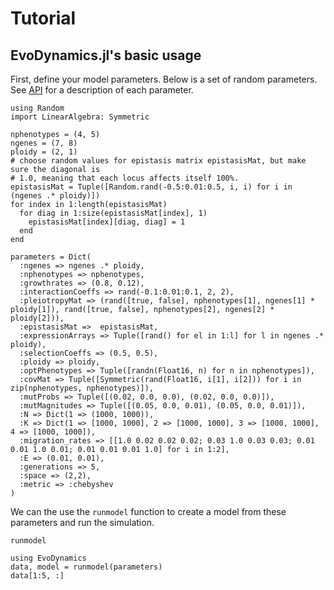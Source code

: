 # Tutorial

## EvoDynamics.jl's basic usage

First, define your model parameters. Below is a set of random parameters. See [API](@ref) for a description of each parameter.

```@example random
using Random
import LinearAlgebra: Symmetric

nphenotypes = (4, 5)
ngenes = (7, 8)
ploidy = (2, 1)
# choose random values for epistasis matrix epistasisMat, but make sure the diagonal is 
# 1.0, meaning that each locus affects itself 100%.
epistasisMat = Tuple([Random.rand(-0.5:0.01:0.5, i, i) for i in (ngenes .* ploidy)])
for index in 1:length(epistasisMat)
  for diag in 1:size(epistasisMat[index], 1)
    epistasisMat[index][diag, diag] = 1
  end
end

parameters = Dict(
  :ngenes => ngenes .* ploidy,
  :nphenotypes => nphenotypes,
  :growthrates => (0.8, 0.12),
  :interactionCoeffs => rand(-0.1:0.01:0.1, 2, 2),
  :pleiotropyMat => (rand([true, false], nphenotypes[1], ngenes[1] * ploidy[1]), rand([true, false], nphenotypes[2], ngenes[2] * ploidy[2])),
  :epistasisMat =>  epistasisMat,
  :expressionArrays => Tuple([rand() for el in 1:l] for l in ngenes .* ploidy),
  :selectionCoeffs => (0.5, 0.5),
  :ploidy => ploidy,
  :optPhenotypes => Tuple([randn(Float16, n) for n in nphenotypes]),
  :covMat => Tuple([Symmetric(rand(Float16, i[1], i[2])) for i in zip(nphenotypes, nphenotypes)]),
  :mutProbs => Tuple([(0.02, 0.0, 0.0), (0.02, 0.0, 0.0)]),
  :mutMagnitudes => Tuple([(0.05, 0.0, 0.01), (0.05, 0.0, 0.01)]),
  :N => Dict(1 => (1000, 1000)),
  :K => Dict(1 => [1000, 1000], 2 => [1000, 1000], 3 => [1000, 1000], 4 => [1000, 1000]),
  :migration_rates => [[1.0 0.02 0.02 0.02; 0.03 1.0 0.03 0.03; 0.01 0.01 1.0 0.01; 0.01 0.01 0.01 1.0] for i in 1:2],
  :E => (0.01, 0.01),
  :generations => 5,
  :space => (2,2),
  :metric => :chebyshev
)
```

We can the use the `runmodel` function to create a model from these parameters and run the simulation.

```@docs
runmodel
```

```@example random
using EvoDynamics
data, model = runmodel(parameters)
data[1:5, :]
```